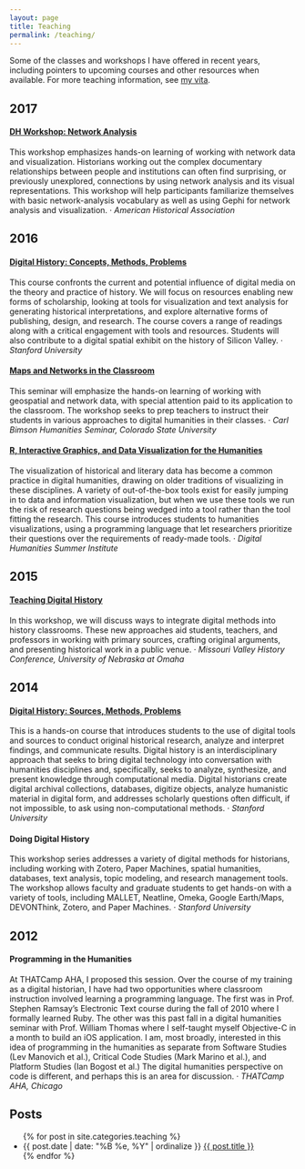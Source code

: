 ```yaml
---
layout: page
title: Teaching
permalink: /teaching/
---
```


Some of the classes and workshops I have offered in recent years, including pointers to upcoming courses and other resources when available. For more teaching information, see <a href="{{ site.owner.vita }}">my vita</a>.

## 2017

#### <i class="fa fa-graduation-cap" style="color: #0336c; font-size: 80%; padding-top: 6px;"></i> [DH Workshop: Network Analysis](http://jasonheppler.org/projects/aha-workshop/)  
This workshop emphasizes hands-on learning of working with network data and visualization. Historians working out the complex documentary relationships between people and institutions can often find surprising, or previously unexplored, connections by using network analysis and its visual representations. This workshop will help participants familiarize themselves with basic network-analysis vocabulary as well as using Gephi for network analysis and visualization. &middot; *American Historical Association*

## 2016

#### <i class="fa fa-graduation-cap" style="color: #0336c; font-size: 80%; padding-top: 6px;"></i> [Digital History: Concepts, Methods, Problems](http://jasonheppler.org/courses/dph.2016/)  
This course confronts the current and potential influence of digital media on the theory and practice of history. We will focus on resources enabling new forms of scholarship, looking at tools for visualization and text analysis for generating historical interpretations, and explore alternative forms of publishing, design, and research. The course covers a range of readings along with a critical engagement with tools and resources. Students will also contribute to a digital spatial exhibit on the history of Silicon Valley. &middot; *Stanford University*

#### <i class="fa fa-graduation-cap" style="color: #0336c; font-size: 80%; padding-top: 6px;"></i> [Maps and Networks in the Classroom](http://jasonheppler.org/projects/csu-workshop/)  
This seminar will emphasize the hands-on learning of working with geospatial and network data, with special attention paid to its application to the classroom. The workshop seeks to prep teachers to instruct their students in various approaches to digital humanities in their classes. &middot;  *Carl Bimson Humanities Seminar, Colorado State University*

#### <i class="fa fa-graduation-cap" style="color: #0336c; font-size: 80%; padding-top: 6px;"></i> [R, Interactive Graphics, and Data Visualization for the Humanities](https://github.com/hepplerj/dhsi2016-visualization)   
The visualization of historical and literary data has become a common practice in digital humanities, drawing on older traditions of visualizing in these disciplines. A variety of out-of-the-box tools exist for easily jumping in to data and information visualization, but when we use these tools we run the risk of research questions being wedged into a tool rather than the tool fitting the research. This course introduces students to humanities visualizations, using a programming language that let researchers prioritize their questions over the requirements of ready-made tools. &middot; *Digital Humanities Summer Institute*

## 2015

#### <i class="fa fa-graduation-cap" style="color: #0336c; font-size: 80%; padding-top: 6px;"></i> [Teaching Digital History](https://docs.google.com/document/d/11Efu9HDXd2ASVCDIGUtJxQE-JOlOCSw1G5V26TTOuNU/edit)  
In this workshop, we will discuss ways to integrate digital methods into history classrooms. These new approaches aid students, teachers, and professors in working with primary sources, crafting original arguments, and presenting historical work in a public venue. &middot; *Missouri Valley History Conference, University of Nebraska at Omaha*

## 2014

#### <i class="fa fa-graduation-cap" style="color: #0336c; font-size: 80%; padding-top: 6px;"></i> [Digital History: Sources, Methods, Problems](http://jasonheppler.org/teaching/hist205f.2014/)  
This is a hands-on course that introduces students to the use of digital tools and sources to conduct original historical research, analyze and interpret findings, and communicate results. Digital history is an interdisciplinary approach that seeks to bring digital technology into conversation with humanities disciplines and, specifically, seeks to analyze, synthesize, and present knowledge through computational media. Digital historians create digital archival collections, databases, digitize objects, analyze humanistic material in digital form, and addresses scholarly questions often difficult, if not impossible, to ask using non-computational methods. &middot; *Stanford University*

#### <i class="fa fa-graduation-cap" style="color: #0336c; font-size: 80%; padding-top: 6px;"></i> Doing Digital History  
This workshop series addresses a variety of digital methods for historians, including working with Zotero, Paper Machines, spatial humanities, databases, text analysis, topic modeling, and research management tools. The workshop allows faculty and graduate students to get hands-on with a variety of tools, including MALLET, Neatline, Omeka, Google Earth/Maps, DEVONThink, Zotero, and Paper Machines. &middot; *Stanford University*

## 2012

#### <i class="fa fa-graduation-cap" style="color: #0336c; font-size: 80%; padding-top: 6px;"></i> Programming in the Humanities  
At THATCamp AHA, I proposed this session. Over the course of my training as a digital historian, I have had two opportunities where classroom instruction involved learning a programming language. The first was in Prof. Stephen Ramsay’s Electronic Text course during the fall of 2010 where I formally learned Ruby. The other was this past fall in a digital humanities seminar with Prof. William Thomas where I self-taught myself Objective-C in a month to build an iOS application. I am, most broadly, interested in this idea of programming in the humanities as separate from Software Studies (Lev Manovich et al.), Critical Code Studies (Mark Marino et al.), and Platform Studies (Ian Bogost et al.) The digital humanities perspective on code is different, and perhaps this is an area for discussion. &middot; *THATCamp AHA, Chicago*

## Posts

<ul class="list-items">
{% for post in site.categories.teaching %}
    <li>
        <span>{{ post.date | date: "%B %e, %Y" | ordinalize  }}</span>
        <a href="{{ post.url }}">{{ post.title }}</a>
    </li>
{% endfor %}
</ul>

